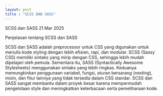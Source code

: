 ```yaml
---
layout: post
title : "SCSS DAN SASS"
---
```


SCSS dan SASS
21 Mar 2025

Penjelasan tentang SCSS dan SASS

SCSS dan SASS adalah preprocessor untuk CSS yang digunakan untuk menulis kode styling dengan lebih efisien, rapi, dan modular. SCSS (Sassy CSS) memiliki sintaks yang mirip dengan CSS, sehingga lebih mudah dipelajari oleh pemula. Sementara itu, SASS (Syntactically Awesome Stylesheets) menggunakan sintaks yang lebih ringkas. Keduanya memungkinkan penggunaan variabel, fungsi, aturan bersarang (nesting), mixin, dan fitur lainnya yang tidak tersedia dalam CSS standar. SCSS dan SASS sangat membantu dalam proyek besar karena mempermudah pengelolaan style dan meningkatkan keterbacaan serta pemeliharaan kode.

